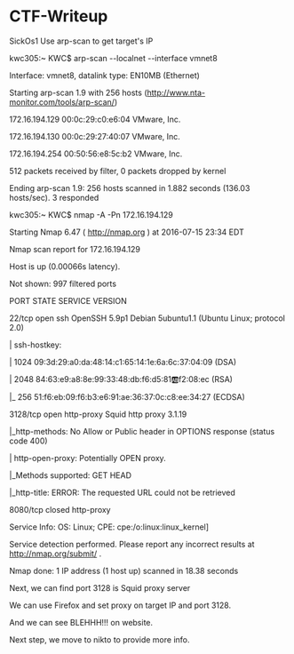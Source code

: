 # CTF-Writeup
SickOs1
Use arp-scan to get target's IP 

kwc305:~ KWC$ arp-scan --localnet --interface vmnet8

Interface: vmnet8, datalink type: EN10MB (Ethernet) 

Starting arp-scan 1.9 with 256 hosts (http://www.nta-monitor.com/tools/arp-scan/)

172.16.194.129	00:0c:29:c0:e6:04	VMware, Inc.

172.16.194.130	00:0c:29:27:40:07	VMware, Inc.

172.16.194.254	00:50:56:e8:5c:b2	VMware, Inc.

512 packets received by filter, 0 packets dropped by kernel

Ending arp-scan 1.9: 256 hosts scanned in 1.882 seconds (136.03 hosts/sec). 3 responded




kwc305:~ KWC$ nmap -A -Pn 172.16.194.129

Starting Nmap 6.47 ( http://nmap.org ) at 2016-07-15 23:34 EDT

Nmap scan report for 172.16.194.129

Host is up (0.00066s latency).

Not shown: 997 filtered ports

PORT     STATE  SERVICE    VERSION

22/tcp   open   ssh        OpenSSH 5.9p1 Debian 5ubuntu1.1 (Ubuntu Linux; protocol 2.0)

| ssh-hostkey:

|   1024 09:3d:29:a0:da:48:14:c1:65:14:1e:6a:6c:37:04:09 (DSA)

|   2048 84:63:e9:a8:8e:99:33:48:db:f6:d5:81:ab:f2:08:ec (RSA)

|_  256 51:f6:eb:09:f6:b3:e6:91:ae:36:37:0c:c8:ee:34:27 (ECDSA)

3128/tcp open   http-proxy Squid http proxy 3.1.19

|_http-methods: No Allow or Public header in OPTIONS response (status code 400)

| http-open-proxy: Potentially OPEN proxy.

|_Methods supported:  GET HEAD

|_http-title: ERROR: The requested URL could not be retrieved

8080/tcp closed http-proxy

Service Info: OS: Linux; CPE: cpe:/o:linux:linux_kernel]

Service detection performed. Please report any incorrect results at http://nmap.org/submit/ .

Nmap done: 1 IP address (1 host up) scanned in 18.38 seconds


Next, we can find port 3128 is Squid proxy server

We can use Firefox and set proxy on target IP and port 3128.

And we can see BLEHHH!!! on website.

Next step, we move to nikto to provide more info.

